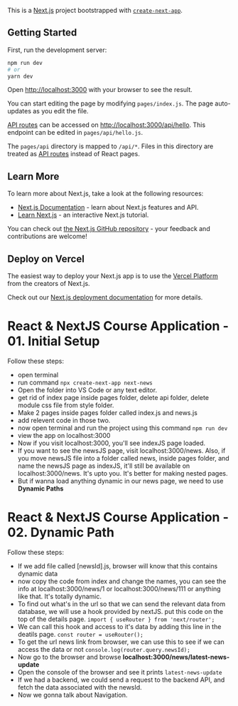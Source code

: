 This is a [Next.js](https://nextjs.org/) project bootstrapped with [`create-next-app`](https://github.com/vercel/next.js/tree/canary/packages/create-next-app).

## Getting Started

First, run the development server:

```bash
npm run dev
# or
yarn dev
```

Open [http://localhost:3000](http://localhost:3000) with your browser to see the result.

You can start editing the page by modifying `pages/index.js`. The page auto-updates as you edit the file.

[API routes](https://nextjs.org/docs/api-routes/introduction) can be accessed on [http://localhost:3000/api/hello](http://localhost:3000/api/hello). This endpoint can be edited in `pages/api/hello.js`.

The `pages/api` directory is mapped to `/api/*`. Files in this directory are treated as [API routes](https://nextjs.org/docs/api-routes/introduction) instead of React pages.

## Learn More

To learn more about Next.js, take a look at the following resources:

- [Next.js Documentation](https://nextjs.org/docs) - learn about Next.js features and API.
- [Learn Next.js](https://nextjs.org/learn) - an interactive Next.js tutorial.

You can check out [the Next.js GitHub repository](https://github.com/vercel/next.js/) - your feedback and contributions are welcome!

## Deploy on Vercel

The easiest way to deploy your Next.js app is to use the [Vercel Platform](https://vercel.com/new?utm_medium=default-template&filter=next.js&utm_source=create-next-app&utm_campaign=create-next-app-readme) from the creators of Next.js.

Check out our [Next.js deployment documentation](https://nextjs.org/docs/deployment) for more details.


# React & NextJS Course Application - 01. Initial Setup


Follow these steps:

- open terminal
- run command ``` npx create-next-app next-news ```
- Open the folder into VS Code or any text editor.
- get rid of index page inside pages folder, delete api folder, delete module css file from style folder.
- Make 2 pages inside pages folder called index.js and news.js
- add relevent code in those two.
- now open terminal and run the project using this command ```npm run dev```
- view the app on localhost:3000
- Now if you visit localhost:3000, you'll see indexJS page loaded.
- If you want to see the newsJS page, visit localhost:3000/news. Also, if you move newsJS file into a folder called news, inside pages folder, and name the newsJS page as indexJS, it'll still be available on localhost:3000/news. It's upto you. It's better for making nested pages.
- But if wanna load anything dynamic in our news page, we need to use <strong>Dynamic Paths</strong>


# React & NextJS Course Application - 02. Dynamic Path 


Follow these steps:

- If we add file called [newsId].js, browser will know that this contains dynamic data
- now copy the code from index and change the names, you can see the info at localhost:3000/news/1 or localhost:3000/news/111 or anything like that. It's totally dynamic. 
- To find out what's in the url so that we can send the relevant data from database, we will use a hook provided by nextJS. put this code on the top of the details page. ``` import { useRouter } from 'next/router'; ```
- We can call this hook and access to it's data by adding this line in the deatils page. ``` const router = useRouter(); ``` 
- To get the url news link from browser, we can use this to see if we can access the data or not ``` console.log(router.query.newsId); ```
- Now go to the browser and browse <strong>localhost:3000/news/latest-news-update</strong>
- Open the console of the browser and see it prints ``` latest-news-update ```
- If we had a backend, we could send a request to the  backend API, and fetch the data associated with the newsId.
- Now we gonna talk about Navigation.

